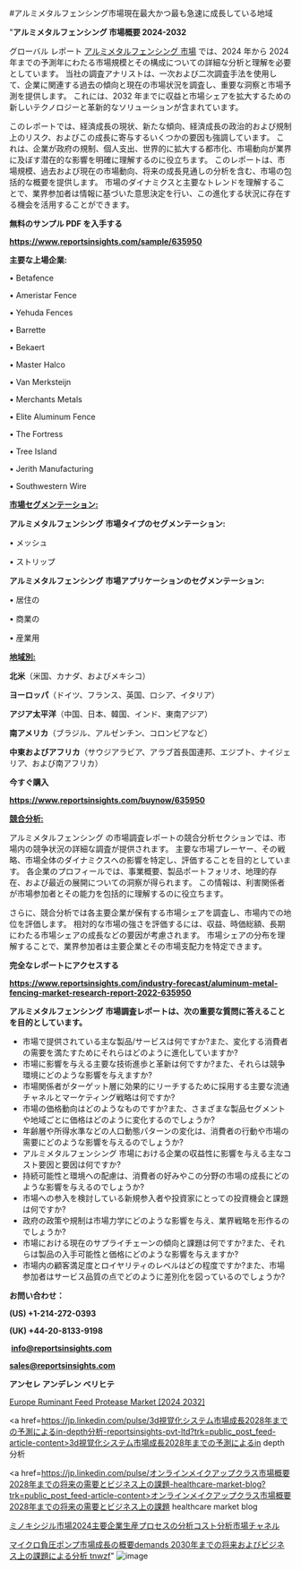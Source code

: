 #アルミメタルフェンシング市場現在最大かつ最も急速に成長している地域

"<strong>アルミメタルフェンシング 市場概要 2024-2032</strong>

グローバル レポート <a href=https://www.reportsinsights.com/sample/635950>アルミメタルフェンシング 市場</a> では、2024 年から 2024 年までの予測年にわたる市場規模とその構成についての詳細な分析と理解を必要としています。 当社の調査アナリストは、一次および二次調査手法を使用して、企業に関連する過去の傾向と現在の市場状況を調査し、重要な洞察と市場予測を提供します。 これには、2032 年までに収益と市場シェアを拡大​​するための新しいテクノロジーと革新的なソリューションが含まれています。

このレポートでは、経済成長の現状、新たな傾向、経済成長の政治的および規制上のリスク、およびこの成長に寄与するいくつかの要因も強調しています。 これは、企業が政府の規制、個人支出、世界的に拡大する都市化、市場動向が業界に及ぼす潜在的な影響を明確に理解するのに役立ちます。 このレポートは、市場規模、過去および現在の市場動向、将来の成長見通しの分析を含む、市場の包括的な概要を提供します。 市場のダイナミクスと主要なトレンドを理解することで、業界参加者は情報に基づいた意思決定を行い、この進化する状況に存在する機会を活用することができます。

<strong><b>無料のサンプル PDF を入手する</b></strong>

<a href=https://www.reportsinsights.com/sample/635950><strong><u>https://www.reportsinsights.com/sample/635950</u></strong></a>

<strong>主要な上場企業:</strong>

• Betafence

• Ameristar Fence

• Yehuda Fences

• Barrette

• Bekaert

• Master Halco

• Van Merksteijn

• Merchants Metals

• Elite Aluminum Fence

• The Fortress

• Tree Island

• Jerith Manufacturing

• Southwestern Wire

<strong><u>市場セグメンテーション</u></strong><strong><u>:</u></strong>

<strong>アルミメタルフェンシング 市場タイプのセグメンテーション:</strong>

• メッシュ

• ストリップ

<strong>アルミメタルフェンシング 市場アプリケーションのセグメンテーション:</strong>

• 居住の

• 商業の

• 産業用

<strong><u>地域別</u></strong><strong><u>:</u></strong>

<strong>北米</strong>（米国、カナダ、およびメキシコ）

<strong>ヨーロッパ</strong>（ドイツ、フランス、英国、ロシア、イタリア）

<strong>アジア太平洋</strong>（中国、日本、韓国、インド、東南アジア）

<strong>南アメリカ</strong>（ブラジル、アルゼンチン、コロンビアなど）

<strong>中東およびアフリカ</strong>（サウジアラビア、アラブ首長国連邦、エジプト、ナイジェリア、および南アフリカ）

<strong>今すぐ購入</strong>

<a href=https://www.reportsinsights.com/buynow/635950><strong><u>https://www.reportsinsights.com/buynow/635950</u></strong></a>

<strong><u>競合分析:</u></strong>

アルミメタルフェンシング の市場調査レポートの競合分析セクションでは、市場内の競争状況の詳細な調査が提供されます。 主要な市場プレーヤー、その戦略、市場全体のダイナミクスへの影響を特定し、評価することを目的としています。 各企業のプロフィールでは、事業概要、製品ポートフォリオ、地理的存在、および最近の展開についての洞察が得られます。 この情報は、利害関係者が市場参加者とその能力を包括的に理解するのに役立ちます。

さらに、競合分析では各主要企業が保有する市場シェアを調査し、市場内での地位を評価します。 相対的な市場の強さを評価するには、収益、時価総額、長期にわたる市場シェアの成長などの要因が考慮されます。 市場シェアの分布を理解することで、業界参加者は主要企業とその市場支配力を特定できます。

<strong>完全なレポートにアクセスする</strong>

<a href=https://www.reportsinsights.com/industry-forecast/aluminum-metal-fencing-market-research-report-2022-635950><strong><u><b>https://www.reportsinsights.com/industry-forecast/aluminum-metal-fencing-market-research-report-2022-635950</b></u></strong></a>

<strong><b>アルミメタルフェンシング 市場調査レポートは、次の重要な質問に答えることを目的としています。</b></strong>
<ul>
  <li>市場で提供されている主な製品/サービスは何ですか?また、変化する消費者の需要を満たすためにそれらはどのように進化していますか?</li>
  <li>市場に影響を与える主要な技術進歩と革新は何ですか?また、それらは競争環境にどのような影響を与えますか?</li>
  <li>市場関係者がターゲット層に効果的にリーチするために採用する主要な流通チャネルとマーケティング戦略は何ですか?</li>
  <li>市場の価格動向はどのようなものですか?また、さまざまな製品セグメントや地域ごとに価格はどのように変化するのでしょうか?</li>
  <li>年齢層や所得水準などの人口動態パターンの変化は、消費者の行動や市場の需要にどのような影響を与えるのでしょうか?</li>
  <li>アルミメタルフェンシング 市場における企業の収益性に影響を与える主なコスト要因と要因は何ですか?</li>
  <li>持続可能性と環境への配慮は、消費者の好みやこの分野の市場の成長にどのような影響を与えるのでしょうか?</li>
  <li>市場への参入を検討している新規参入者や投資家にとっての投資機会と課題は何ですか?</li>
  <li>政府の政策や規制は市場力学にどのような影響を与え、業界戦略を形作るのでしょうか?</li>
  <li>市場における現在のサプライチェーンの傾向と課題は何ですか?また、それらは製品の入手可能性と価格にどのような影響を与えますか?</li>
  <li>市場内の顧客満足度とロイヤリティのレベルはどの程度ですか?また、市場参加者はサービス品質の点でどのように差別化を図っているのでしょうか?</li>
</ul>
<strong>お問い合わせ：</strong>

<strong>(US) +1-214-272-0393</strong>

<strong>(UK) +44-20-8133-9198</strong>

<strong> </strong><a href=info@reportsinsights.com><strong><u>info@reportsinsights.com</u></strong></a>

<a href=sales@reportsinsights.com><strong><u>sales@reportsinsights.com</u></strong></a>

<strong>アンセレ アンデレン ベリヒテ</strong>

<a href=https://www.linkedin.com/pulse/europe-ruminant-feed-protease-markets-strategic-view-6s1tf/>Europe Ruminant Feed Protease Market [2024 2032]</a>

<a href=https://jp.linkedin.com/pulse/3d視覚化システム市場成長2028年までの予測によるin-depth分析-reportsinsights-pvt-ltd?trk=public_post_feed-article-content>3d視覚化システム市場成長2028年までの予測によるin depth分析</a>

<a href=https://jp.linkedin.com/pulse/オンラインメイクアップクラス市場概要2028年までの将来の需要とビジネス上の課題-healthcare-market-blog?trk=public_post_feed-article-content>オンラインメイクアップクラス市場概要2028年までの将来の需要とビジネス上の課題 healthcare market blog</a>

<a href=https://www.linkedin.com/pulse/ミノキシジル市場2024主要企業生産プロセスの分析コスト分析市場チャネル-community-market-research/>ミノキシジル市場2024主要企業生産プロセスの分析コスト分析市場チャネル</a>

<a href=https://www.linkedin.com/pulse/マイクロ負圧ポンプ市場成長の概要demands-2030年までの将来およびビジネス上の課題による分析-tnwzf/>マイクロ負圧ポンプ市場成長の概要demands 2030年までの将来およびビジネス上の課題による分析 tnwzf</a>"
![image](https://github.com/aakesh123242/RIMarket/assets/158431203/0557b355-6ce0-4a0f-a637-d0754d3ee0bd)
